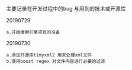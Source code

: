 主要记录在开发过程中的bug 与用到的技术或开源库

20190729
    
    a.开始搜索引擎项目的准备

20190730
    
    a.添加开源库tinyxml2 用来处理xml文件
    b.使用boost regex 对文件内容进行必要的过滤















